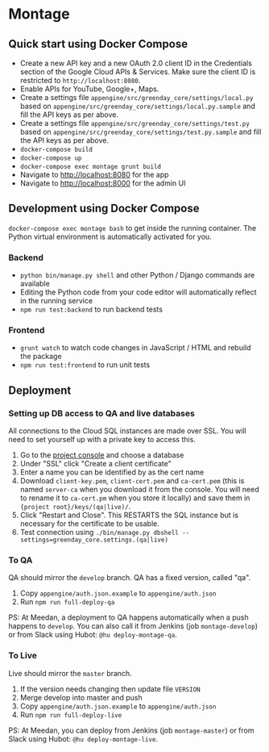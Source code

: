 # Montage

## Quick start using Docker Compose

- Create a new API key and a new OAuth 2.0 client ID in the Credentials section of the Google Cloud APIs & Services. Make sure the client ID is restricted to `http://localhost:8080`.
- Enable APIs for YouTube, Google+, Maps.
- Create a settings file `appengine/src/greenday_core/settings/local.py` based on `appengine/src/greenday_core/settings/local.py.sample` and fill the API keys as per above.
- Create a settings file `appengine/src/greenday_core/settings/test.py` based on `appengine/src/greenday_core/settings/test.py.sample` and fill the API keys as per above.
- `docker-compose build`
- `docker-compose up`
- `docker-compose exec montage grunt build`
- Navigate to [http://localhost:8080](http://localhost:8080) for the app
- Navigate to [http://localhost:8000](http://localhost:8000) for the admin UI

## Development using Docker Compose

`docker-compose exec montage bash` to get inside the running container. The Python virtual environment is automatically activated for you.

### Backend

- `python bin/manage.py shell` and other Python / Django commands are available
- Editing the Python code from your code editor will automatically reflect in the running service
- `npm run test:backend` to run backend tests

### Frontend

- `grunt watch` to watch code changes in JavaScript / HTML and rebuild the package
- `npm run test:frontend` to run unit tests

## Deployment

### Setting up DB access to QA and live databases

All connections to the Cloud SQL instances are made over SSL. You will need to set yourself up with a private key to access this.

1.  Go to the [project console](https://console.cloud.google.com/sql/instances?project=greenday-project) and choose a database
2.  Under "SSL" click "Create a client certificate"
3.  Enter a name you can be identified by as the cert name
4.  Download `client-key.pem`, `client-cert.pem` and `ca-cert.pem` (this is named `server-ca` when you download it from the console. You will need to rename it to `ca-cert.pm` when you store it locally) and save them in `{project root}/keys/(qa|live)/`.
5.  Click "Restart and Close". This RESTARTS the SQL instance but is necessary for the certificate to be usable.
6.  Test connection using `./bin/manage.py dbshell --settings=greenday_core.settings.(qa|live)`

### To QA

QA should mirror the `develop` branch. QA has a fixed version, called "qa".

1.  Copy `appengine/auth.json.example` to `appengine/auth.json`
2.  Run `npm run full-deploy-qa`

PS: At Meedan, a deployment to QA happens automatically when a push happens to `develop`. You can also call it from Jenkins (job `montage-develop`) or from Slack using Hubot: `@hu deploy-montage-qa`.

### To Live

Live should mirror the `master` branch.

1.  If the version needs changing then update file `VERSION`
2.  Merge develop into master and push
3.  Copy `appengine/auth.json.example` to `appengine/auth.json`
4.  Run `npm run full-deploy-live`

PS: At Meedan, you can deploy from Jenkins (job `montage-master`) or from Slack using Hubot: `@hu deploy-montage-live`.
